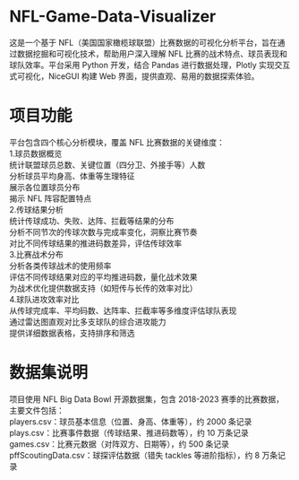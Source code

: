 # NFL-Game-Data-Visualizer
这是一个基于 NFL（美国国家橄榄球联盟）比赛数据的可视化分析平台，旨在通过数据挖掘和可视化技术，帮助用户深入理解 NFL 比赛的战术特点、球员表现和球队效率。平台采用 Python 开发，结合 Pandas 进行数据处理，Plotly 实现交互式可视化，NiceGUI 构建 Web 界面，提供直观、易用的数据探索体验。
# 项目功能
平台包含四个核心分析模块，覆盖 NFL 比赛数据的关键维度：<br>
1.球员数据概览<br>
    统计联盟球员总数、关键位置（四分卫、外接手等）人数<br>
    分析球员平均身高、体重等生理特征<br>
    展示各位置球员分布<br>
    揭示 NFL 阵容配置特点<br>
2.传球结果分析<br>
    统计传球成功、失败、达阵、拦截等结果的分布<br>
    分析不同节次的传球次数与完成率变化，洞察比赛节奏<br>
    对比不同传球结果的推进码数差异，评估传球效率<br>
3.比赛战术分布<br>
    分析各类传球战术的使用频率<br>
    评估不同传球结果对应的平均推进码数，量化战术效果<br>
    为战术优化提供数据支持（如短传与长传的效率对比）<br>
4.球队进攻效率对比<br>
    从传球完成率、平均码数、达阵率、拦截率等多维度评估球队表现<br>
    通过雷达图直观对比多支球队的综合进攻能力<br>
    提供详细数据表格，支持排序和筛选<br>
# 数据集说明
项目使用 NFL Big Data Bowl 开源数据集，包含 2018-2023 赛季的比赛数据，主要文件包括：<br>
players.csv：球员基本信息（位置、身高、体重等），约 2000 条记录<br>
plays.csv：比赛事件数据（传球结果、推进码数等），约 10 万条记录<br>
games.csv：比赛元数据（对阵双方、日期等），约 500 条记录<br>
pffScoutingData.csv：球探评估数据（错失 tackles 等进阶指标），约 8 万条记录<br> 
